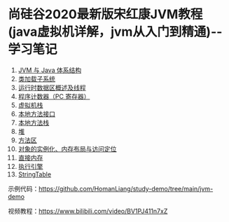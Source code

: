 # 尚硅谷2020最新版宋红康JVM教程(java虚拟机详解，jvm从入门到精通)--学习笔记

1. [JVM 与 Java 体系结构](https://github.com/HomanLiang/study-demo/blob/main/jvm-demo/document/chapter1_1.md)
2. [类加载子系统](https://github.com/HomanLiang/study-demo/blob/main/jvm-demo/document/chapter1_2.md)
3. [运行时数据区概述及线程](https://github.com/HomanLiang/study-demo/blob/main/jvm-demo/document/chapter1_3.md)
4. [程序计数器（PC 寄存器）](https://github.com/HomanLiang/study-demo/blob/main/jvm-demo/document/chapter1_4.md)
5. [虚拟机栈](https://github.com/HomanLiang/study-demo/blob/main/jvm-demo/document/chapter1_5.md)
6. [本地方法接口](https://github.com/HomanLiang/study-demo/blob/main/jvm-demo/document/chapter1_6.md)
7. [本地方法栈](https://github.com/HomanLiang/study-demo/blob/main/jvm-demo/document/chapter1_7.md)
8. [堆](https://github.com/HomanLiang/study-demo/blob/main/jvm-demo/document/chapter1_8.md)
9. [方法区](https://github.com/HomanLiang/study-demo/blob/main/jvm-demo/document/chapter1_9.md)
10. [对象的实例化、内存布局与访问定位](https://github.com/HomanLiang/study-demo/blob/main/jvm-demo/document/chapter1_10.md)
11. [直接内存](https://github.com/HomanLiang/study-demo/blob/main/jvm-demo/document/chapter1_11.md)
12. [执行引擎](https://github.com/HomanLiang/study-demo/blob/main/jvm-demo/document/chapter1_12.md)
13. [StringTable](https://github.com/HomanLiang/study-demo/blob/main/jvm-demo/document/chapter1_13.md)









示例代码：https://github.com/HomanLiang/study-demo/tree/main/jvm-demo

视频教程：https://www.bilibili.com/video/BV1PJ411n7xZ